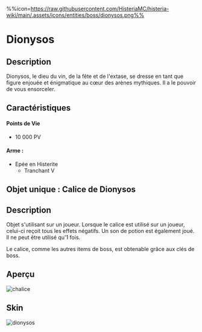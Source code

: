 %%icon=https://raw.githubusercontent.com/HisteriaMC/histeria-wiki/main/.assets/icons/entities/boss/dionysos.png%%
# Dionysos

## Description 
Dionysos, le dieu du vin, de la fête et de l'extase, se dresse en tant que figure enjouée et énigmatique au cœur des arènes mythiques. Il a le pouvoir de vous ensorceler.

## Caractéristiques

#### __Points de Vie__
+ 10 000 PV

#### __Arme :__
+ Epée en Histerite 
  - Tranchant V

## Objet unique : Calice de Dionysos

## Description
Objet s'utilisant sur un joueur. Lorsque le calice est utilisé sur un joueur, celui-ci reçoit tous les effets négatifs. Un son de potion est également joué. Il ne peut être utilisé qu'1 fois. 

Le calice, comme les autres items de boss, est obtenable grâce aux clés de boss.

## Aperçu
![chalice](https://raw.githubusercontent.com/HisteriaMC/histeria-wiki/main/.assets/items/chalice.png)

## Skin

![dionysos](https://raw.githubusercontent.com/HisteriaMC/histeria-wiki/main/.assets/entities/boss/dionysos.png)


